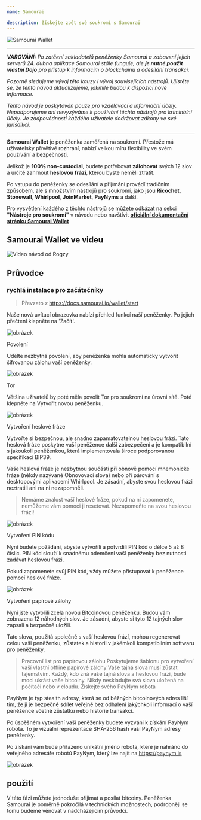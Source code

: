 ```yaml
---
name: Samouraï

description: Získejte zpět své soukromí s Samourai
---
```


![Samourai Wallet](assets/cover.webp)

---

***VAROVÁNÍ:** Po zatčení zakladatelů peněženky Samourai a zabavení jejich serverů 24. dubna aplikace Samourai stále funguje, ale **je nutné použít vlastní Dojo** pro přístup k informacím o blockchainu a odesílání transakcí.*

_Pozorně sledujeme vývoj této kauzy i vývoj souvisejících nástrojů. Ujistěte se, že tento návod aktualizujeme, jakmile budou k dispozici nové informace._

_Tento návod je poskytován pouze pro vzdělávací a informační účely. Nepodporujeme ani nevyzýváme k používání těchto nástrojů pro kriminální účely. Je zodpovědností každého uživatele dodržovat zákony ve své jurisdikci._

---

**Samourai Wallet** je peněženka zaměřená na soukromí. Přestože má uživatelsky přívětivé rozhraní, nabízí velkou míru flexibility ve svém používání a bezpečnosti.

Jelikož je **100% non-custodial**, budete potřebovat **zálohovat** svých 12 slov a určitě zahrnout **heslovou frázi**, kterou byste neměli ztratit.

Po vstupu do peněženky se odesílání a přijímání provádí tradičním způsobem, ale s množstvím nástrojů pro soukromí, jako jsou **Ricochet**, **Stonewall**, **Whirlpool**, **JoinMarket**, **PayNyms** a další.

Pro vysvětlení každého z těchto nástrojů se můžete odkázat na sekci **"Nástroje pro soukromí"** v návodu nebo navštívit [**oficiální dokumentační stránku Samourai Wallet**](https://docs.samourai.io/)

## Samourai Wallet ve videu

![Video návod od Rogzy](https://youtu.be/ajs1a8m76TI)

## Průvodce

### rychlá instalace pro začátečníky

> Převzato z https://docs.samourai.io/wallet/start

Naše nová uvítací obrazovka nabízí přehled funkcí naší peněženky. Po jejich přečtení klepněte na 'Začít'.

![obrázek](assets/1.webp)

Povolení

Udělte nezbytná povolení, aby peněženka mohla automaticky vytvořit šifrovanou zálohu vaší peněženky.

![obrázek](assets/2.webp)

Tor

Většina uživatelů by poté měla povolit Tor pro soukromí na úrovni sítě. Poté klepněte na Vytvořit novou peněženku.

![obrázek](assets/3.webp)

Vytvoření heslové fráze

Vytvořte si bezpečnou, ale snadno zapamatovatelnou heslovou frázi. Tato heslová fráze poskytne vaší peněžence další zabezpečení a je kompatibilní s jakoukoli peněženkou, která implementovala široce podporovanou specifikaci BIP39.

Vaše heslová fráze je nezbytnou součástí při obnově pomocí mnemonické fráze (někdy nazývané Obnovovací slova) nebo při párování s desktopovými aplikacemi Whirlpool. Je zásadní, abyste svou heslovou frázi neztratili ani na ni nezapomněli.

> Nemáme znalost vaší heslové fráze, pokud na ni zapomenete, nemůžeme vám pomoci ji resetovat.
> Nezapomeňte na svou heslovou frázi!

![obrázek](assets/4.webp)

Vytvoření PIN kódu

Nyní budete požádáni, abyste vytvořili a potvrdili PIN kód o délce 5 až 8 číslic. PIN kód slouží k snadnému odemčení vaší peněženky bez nutnosti zadávat heslovou frázi.

Pokud zapomenete svůj PIN kód, vždy můžete přistupovat k peněžence pomocí heslové fráze.

![obrázek](assets/5.webp)

Vytvoření papírové zálohy

Nyní jste vytvořili zcela novou Bitcoinovou peněženku. Budou vám zobrazena 12 náhodných slov. Je zásadní, abyste si tyto 12 tajných slov zapsali a bezpečně uložili.

Tato slova, použitá společně s vaší heslovou frází, mohou regenerovat celou vaši peněženku, zůstatek a historii v jakémkoli kompatibilním softwaru pro peněženky.

> Pracovní list pro papírovou zálohu Poskytujeme šablonu pro vytvoření vaší vlastní offline papírové zálohy
Vaše tajná slova musí zůstat tajemstvím. Každý, kdo zná vaše tajná slova a heslovou frázi, bude moci ukrást vaše bitcoiny. Nikdy neskladujte svá slova uložená na počítači nebo v cloudu.
Získejte svého PayNym robota

PayNym je typ stealth adresy, která se od běžných bitcoinových adres liší tím, že ji je bezpečné sdílet veřejně bez odhalení jakýchkoli informací o vaší peněžence včetně zůstatku nebo historie transakcí.

Po úspěšném vytvoření vaší peněženky budete vyzváni k získání PayNym robota. To je vizuální reprezentace SHA-256 hash vaší PayNym adresy peněženky.

Po získání vám bude přiřazeno unikátní jméno robota, které je nahráno do veřejného adresáře robotů PayNym, který lze najít na https://paynym.is

![obrázek](assets/6.webp)

## použití

V této fázi můžete jednoduše přijímat a posílat bitcoiny. Peněženka Samourai je poměrně pokročilá v technických možnostech, podrobněji se tomu budeme věnovat v nadcházejícím průvodci.